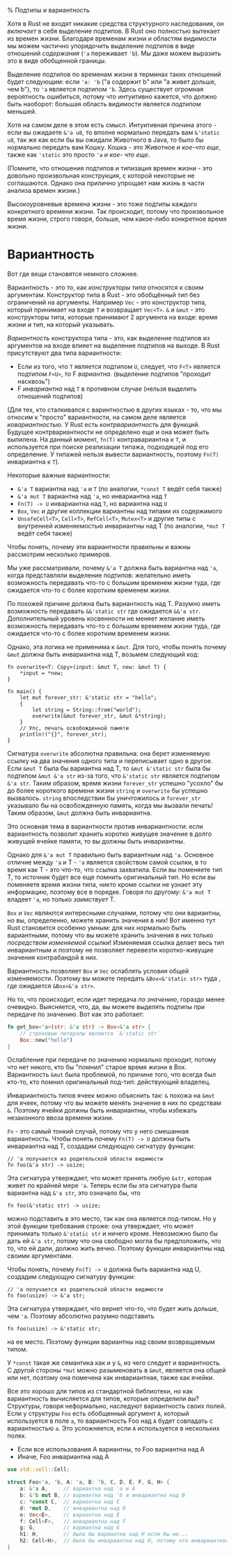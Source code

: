 % Подтипы и вариантность

Хотя в Rust не входят никакие средства структурного наследования, он *включает*
в себя выделение подтипов. В Rust оно полностью вытекает из
времен жизни. Благодаря временам жизни и областям видимости мы можем частично
упорядочить выделение подтипов в виде отношений *содержания* (`'a` переживает 
`'b`). Мы даже можем выразить это в виде обобщенной границы.

Выделение подтипов по временам жизни в терминах таких отношений будет
следующим: если `'a: 'b` ("a содержит b" или "a живет дольше, чем b"), то `'a`
является подтипом `'b`. Здесь существует огромная вероятность ошибиться, потому
что интуитивно кажется, что должно быть наоборот: большая область видимости
является *подтипом* меньшей.

Хотя на самом деле в этом есть смысл. Интуитивная причина этого - если вы
ожидаете `&'a u8`, то вполне нормально передать вам `&'static u8`, так же как
если бы вы ожидали Животного в Java, то было бы нормально передать вам Кошку.
Кошка - это Животное *и кое-что еще*, также как `'static` это просто `'a` *и кое-
что еще*.

(Помните, что отношения подтипов и типизация времен жизни - это довольно
произвольная конструкция, с которой некоторые не соглашаются. Однако она
прилично упрощает нам жизнь в части анализа времен жизни.)

Высокоуровневые времена жизни - это тоже подтипы каждого конкретного времени
жизни. Так происходит, потому что произвольное время жизни, строго говоря,
больше, чем какое-либо конкретное время жизни.



# Вариантность

Вот где вещи становятся немного сложнее.

Вариантность - это то, как *конструкторы типа* относятся к своим аргументам.
Конструктор типа в Rust - это обобщённый тип без ограничений на аргументы.
Например `Vec` - это конструктор типа, который принимает на входе `T` и
возвращает `Vec<T>`. `&` и `&mut` - это конструкторы типа, которые принимают 2
аргумента на входе: время жизни и тип, на который указывать.

*Вариантность* конструктора типа - это, как выделение подтипов из аргументов на 
входе влияет на выделение подтипов на выходе. В Rust присутствуют два типа 
вариантности:

* Если из того, что `T` является подтипом `U`, следует, что `F<T>` является 
 подтипом `F<U>`, то F *вариантна*. (выделение подтипов "проходит насквозь")
* F *инвариантна* над `T` в противном случае (нельзя выделить 
отношений подтипов)

(Для тех, кто сталкивался с варинтностью в других языках - то, что мы относим
к "просто" вариантности, на самом деле является *ковариантностью*. У Rust есть
*контрвариантность* для функций. Будущее контрвариантности не определено еще и
она может быть выпилена. На данный момент, `fn(T)` контравариантна к `T`, и
используется при поиске реализации типажа, подходящей под его определение. 
У типажей нельзя вывести вариантность, поэтому `Fn(T)` инвариантна к `T`).

Некоторые важные вариантности:

* `&'a T` вариантна над `'a` и `T` (по аналогии, `*const T` ведёт себя также)
* `&'a mut T` вариантна над `'a`, но инвариантна над `T`
* `Fn(T) -> U` инвариантна над `T`, но вариантна над `U`
* `Box`, `Vec` и другие коллекции вариантны над типами их содержимого
* `UnsafeCell<T>`, `Cell<T>`, `RefCell<T>`, `Mutex<T>` и другие типы с 
внутренней изменяемостью инвариантны над T (по аналогии, `*mut T` ведёт себя также)

Чтобы понять, почему эти вариантности правильны и важны рассмотрим несколько
примеров.


Мы уже рассматривали, почему `&'a T` должна быть вариантна над `'a`, когда
представляли выделение подтипов: желательно иметь возможность передавать что-то
с большим временем жизни туда, где ожидается что-то с более коротким временем
жизни.

По похожей причине должна быть вариантность над T. Разумно иметь возможность
передавать `&&'static str` где ожидается `&&'a str`. Дополнительный уровень
косвенности не меняет желание иметь возможность передавать что-то с большим
временем жизни туда, где ожидается что-то с более коротким временем жизни.

Однако, эта логика не применима к `&mut`. Для того, чтобы понять почему `&mut`
должна быть инвариантна над T, возьмем следующий код:

```rust,ignore
fn overwrite<T: Copy>(input: &mut T, new: &mut T) {
    *input = *new;
}

fn main() {
    let mut forever_str: &'static str = "hello";
    {
        let string = String::from("world");
        overwrite(&mut forever_str, &mut &*string);
    }
    // Упс, печать освобожденной памяти
    println!("{}", forever_str);
}
```

Сигнатура `overwrite` абсолютна правильна: она берет изменяемую ссылку на два
значения одного типа и переписывает одно в другое. Если `&mut T` была бы
вариантна над T, то `&mut &'static str` была бы подтипом `&mut &'a str` из-за
того, что `&'static str` является подтипом `&'a str`. Таким образом, время жизни
`forever_str` успешно "усохло" бы до более короткого времени жизни `string` и
`overwrite` бы успешно вызвалось. `string` впоследствии бы уничтожилось и
`forever_str` указывало бы на освобожденную память, когда мы вызвали печать!
Таким образом, `&mut` должна быть инвариантна.

Это основная тема в вариантности против инвариантности: если вариантность
позволит хранить коротко живущее значение в долго живущей ячейке памяти, то вы
должны быть инвариантны.

Однако для `&'a mut T` правильно быть вариантным над `'a`. Основное отличие
между `'a` и T - `'a` является свойством самой ссылки, в то время как T - это
что-то, что ссылка захватила. Если вы поменяете тип T, то источник будет все
еще помнить оригинальный тип. Но если вы поменяете время жизни типа, никто кроме
ссылки не узнает эту информацию, поэтому все в порядке. Говоря по другому: `&'a
mut T` владеет `'a`, но только *заимствует* T.

`Box` и `Vec` являются интересными случаями, потому что они вариантны, но вы, 
определенно, можете хранить значения в них! Вот именно тут Rust становится 
особенно умным: для них нормально быть вариантными, потому что вы можете хранить
 значения в них только *посредством изменяемой ссылки*! Изменяемая ссылка 
 делает весь тип инвариантным и поэтому не позволяет перевезти коротко-живущие 
 значения контрабандой в них.

Вариантность позволяет `Box` и `Vec` ослаблять условия общей изменяемости.
Поэтому вы можете передать `&Box<&'static str>` туда , где ожидается `&Box<&'a
str>`.

Но то, что происходит, если идет передача *по значению*, гораздо менее очевидно.
Выясняется, что, да, вы можете выделять подтипы при передаче по значению. Вот
как это работает:

```rust
fn get_box<'a>(str: &'a str) -> Box<&'a str> {
    // строковые литералы являются `&'static str`
    Box::new("hello")
}
```

Ослабление при передаче по значению нормально проходит, потому что нет никого,
кто бы "помнил" старое время жизни в Box. Вариантность
`&mut` была проблемой, по причине того, что всегда был кто-то, кто помнил
оригинальный под-тип: действующий владелец.

Инвариантность типов ячеек можно объяснить так: `&` похожа на `&mut` для ячеек,
потому что вы можете менять значение в них по средствам `&`. Поэтому ячейки
должны быть инвариантны, чтобы избежать незаконного ввоза времени жизни.

`Fn` - это самый тонкий случай, потому что у него смешанная вариантность. Чтобы
 понять почему `Fn(T) -> U` должна быть инвариантна над T, создадим следующую 
 сигнатуру функции:

```rust,ignore
// 'a получается из родительской области видимости
fn foo(&'a str) -> usize;
```

Эта сигнатура утверждает, что может принять любую `&str`, которая живет по крайней 
мере `'a`. Теперь если бы эта сигнатура была вариантна над `&'a str`, это означало 
бы, что

```rust,ignore
fn foo(&'static str) -> usize;
```

можно подставить в это место, так как она является под-типом. Но у этой функции
требования строже: она утверждает, что может принимать только `&'static str` и
ничего кроме. Невозможно было бы дать ей `&'a str`, потому что она свободно
могла бы предположить, что то, что ей дали, должно жить вечно. Поэтому функции
инвариантны над своими аргументами.

Чтобы понять, почему `Fn(T) -> U` должна быть вариантна над U, создадим следующую 
 сигнатуру функции:

```rust,ignore
// 'a получается из родительской области видимости
fn foo(usize) -> &'a str;
```

Эта сигнатура утверждает, что вернет что-то, что будет жить дольше, чем `'a`.
Поэтому абсолютно разумно подставить

```rust,ignore
fn foo(usize) -> &'static str;
```

на ее место. Поэтому функции вариантны над своим возвращаемым типом.

У `*const` такая же семантика как и у `&`, из чего следует и вариантность. С
другой стороны `*mut` можно разыменовать в `&mut`, является она общей или нет, поэтому
она помечена как инвариантная, также как ячейки.

Все это хорошо для типов из стандартной библиотеки, но как вариантность
вычисляется для типов, которые определили *вы*? Структуры, говоря неформально,
наследуют вариантность своих полей. Если у структуры `Foo` есть обобщенный
аргумент `A`, который используется в поле `a`, то вариантность Foo над `A` будет
совпадать с вариантностью `a`. Это усложняется, если `A` используется в
нескольких полях.

* Если все использования A вариантны, то Foo вариантна над A
* Иначе, Foo инвариантна над A

```rust
use std::cell::Cell;

struct Foo<'a, 'b, A: 'a, B: 'b, C, D, E, F, G, H> {
    a: &'a A,     // вариантна над 'a и A
    b: &'b mut B, // вариантна над 'b и инвариантна над B
    c: *const C,  // вариантна над C
    d: *mut D,    // инвариантна над D
    e: Vec<E>,    // вариантна над E
    f: Cell<F>,   // инвариантна над F
    g: G,         // вариантна над G
    h1: H,        // была бы вариантна над H если бы не...
    h2: Cell<H>,  // была бы инвариантна над H, потому что инвариантность побеждает
}
```
